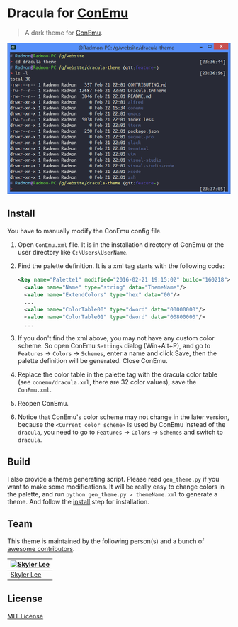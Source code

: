 # Dracula for [ConEmu](http://conemu.github.io)

> A dark theme for [ConEmu](http://conemu.github.io).

![Screenshot](./screenshot.png)

## Install

You have to manually modify the ConEmu config file.

1. Open `ConEmu.xml` file. It is in the installation directory of ConEmu or the
user directory like `C:\Users\UserName`.

2. Find the palette definition. It is a xml tag starts with the following code:
    ```xml
    <key name="Palette1" modified="2016-02-21 19:15:02" build="160218">
      <value name="Name" type="string" data="ThemeName"/>
      <value name="ExtendColors" type="hex" data="00"/>
      ...
      <value name="ColorTable00" type="dword" data="00000000"/>
      <value name="ColorTable01" type="dword" data="00800000"/>
      ...
    ```

3. If you don't find the xml above, you may not have any custom color scheme.
So open ConEmu `Settings` dialog (Win+Alt+P), and go to `Features` -> `Colors`
-> `Schemes`, enter a name and click Save, then the palette definition will be
generated. Close ConEmu.

4. Replace the color table in the palette tag with the dracula color table
(see `conemu/dracula.xml`, there are 32 color values), save the `ConEmu.xml`.

5. Reopen ConEmu.

6. Notice that ConEmu's color scheme may not change in the later version, because
the `<Current color scheme>` is used by ConEmu instead of the `dracula`, you need
to go to `Features` -> `Colors` -> `Schemes` and switch to `dracula`.

## Build

I also provide a theme generating script. Please read `gen_theme.py` if you want
to make some modifications. It will be really easy to change colors in the palette,
and run `python gen_theme.py > themeName.xml` to generate a theme. And follow the
[install](#install) step for installation.

## Team

This theme is maintained by the following person(s) and a bunch of [awesome contributors](https://github.com/dracula/conemu/graphs/contributors).

[![Skyler Lee](https://avatars2.githubusercontent.com/u/6789491?v=3&s=70)](https://github.com/skylerlee) |
--- |
[Skyler Lee](https://github.com/skylerlee) |

## License

[MIT License](./LICENSE)
